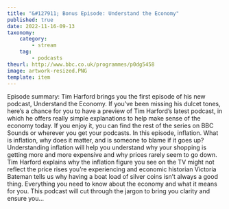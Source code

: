```yaml
---
title: "&#127911; Bonus Episode: Understand the Economy"
published: true
date: 2022-11-16-09-13
taxonomy:
    category:
        - stream
    tag:
        - podcasts
theurl: http://www.bbc.co.uk/programmes/p0dg5458
image: artwork-resized.PNG
template: item
---
```


Episode summary: Tim Harford brings you the first episode of his new podcast, Understand the Economy. If you&rsquo;ve been missing his dulcet tones, here&rsquo;s a chance for you to have a preview of Tim Harford&rsquo;s latest podcast, in which he offers really simple explanations to help make sense of the economy today. If you enjoy it, you can find the rest of the series on BBC Sounds or wherever you get your podcasts. In this episode, inflation. What is inflation, why does it matter, and is someone to blame if it goes up? Understanding inflation will help you understand why your shopping is getting more and more expensive and why prices rarely seem to go down. Tim Harford explains why the inflation figure you see on the TV might not reflect the price rises you&rsquo;re experiencing and economic historian Victoria Bateman tells us why having a boat load of silver coins isn&rsquo;t always a good thing. Everything you need to know about the economy and what it means for you. This podcast will cut through the jargon to bring you clarity and ensure you&hellip;
